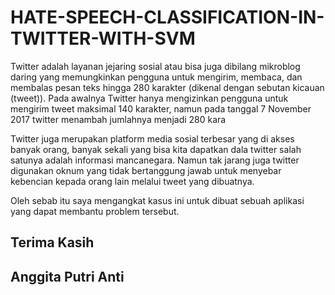 # HATE-SPEECH-CLASSIFICATION-IN-TWITTER-WITH-SVM
Twitter adalah layanan jejaring sosial atau bisa juga dibilang mikroblog daring yang memungkinkan pengguna untuk mengirim, membaca, dan membalas pesan teks hingga 280 karakter (dikenal dengan sebutan kicauan (tweet)). Pada awalnya Twitter hanya mengizinkan pengguna untuk mengirim tweet maksimal 140 karakter, namun pada tanggal 7 November 2017 twitter menambah jumlahnya menjadi 280 kara

Twitter juga merupakan platform media sosial terbesar yang di akses banyak orang, banyak sekali yang bisa kita dapatkan dala twitter salah satunya adalah informasi mancanegara. Namun tak jarang juga twitter digunakan oknum yang tidak bertanggung jawab untuk menyebar kebencian kepada orang lain melalui tweet yang dibuatnya.

Oleh sebab itu saya mengangkat kasus ini untuk dibuat sebuah aplikasi yang dapat membantu problem tersebut.

Terima Kasih
--------------------
Anggita Putri Anti
--------------------
